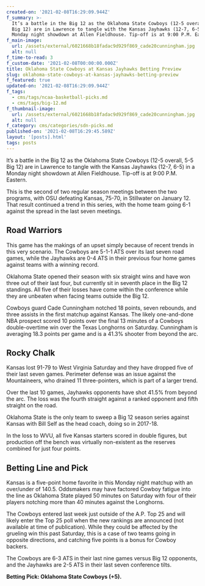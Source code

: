 ```yaml
---
created-on: '2021-02-08T16:29:09.944Z'
f_summary: >-
  It’s a battle in the Big 12 as the Oklahoma State Cowboys (12-5 overall, 5-5
  Big 12) are in Lawrence to tangle with the Kansas Jayhawks (12-7, 6-5) in a
  Monday night showdown at Allen Fieldhouse. Tip-off is at 9:00 P.M. Eastern.
f_main-image:
  url: /assets/external/6021668b18fadac9d929f869_cade20cunningham.jpg
  alt: null
f_time-to-read: 3
f_custom-date: '2021-02-08T00:00:00.000Z'
title: Oklahoma State Cowboys at Kansas Jayhawks Betting Preview
slug: oklahoma-state-cowboys-at-kansas-jayhawks-betting-preview
f_featured: true
updated-on: '2021-02-08T16:29:09.944Z'
f_tags:
  - cms/tags/ncaa-basketball-picks.md
  - cms/tags/big-12.md
f_thumbnail-image:
  url: /assets/external/6021668b18fadac9d929f869_cade20cunningham.jpg
  alt: null
f_category: cms/categories/sdn-picks.md
published-on: '2021-02-08T16:29:45.589Z'
layout: '[posts].html'
tags: posts
---
```


It’s a battle in the Big 12 as the Oklahoma State Cowboys (12-5 overall, 5-5 Big 12) are in Lawrence to tangle with the Kansas Jayhawks (12-7, 6-5) in a Monday night showdown at Allen Fieldhouse. Tip-off is at 9:00 P.M. Eastern.

This is the second of two regular season meetings between the two programs, with OSU defeating Kansas, 75-70, in Stillwater on January 12. That result continued a trend in this series, with the home team going 6-1 against the spread in the last seven meetings.

Road Warriors
-------------

This game has the makings of an upset simply because of recent trends in this very scenario. The Cowboys are 5-1-1 ATS over its last seven road games, while the Jayhawks are 0-4 ATS in their previous four home games against teams with a winning record.

Oklahoma State opened their season with six straight wins and have won three out of their last four, but currently sit in seventh place in the Big 12 standings. All five of their losses have come within the conference while they are unbeaten when facing teams outside the Big 12.

Cowboys guard Cade Cunningham notched 18 points, seven rebounds, and three assists in the first matchup against Kansas. The likely one-and-done NBA prospect scored 10 points over the final 13 minutes of a Cowboys double-overtime win over the Texas Longhorns on Saturday. Cunningham is averaging 18.3 points per game and is a 41.3% shooter from beyond the arc.

Rocky Chalk
-----------

Kansas lost 91-79 to West Virginia Saturday and they have dropped five of their last seven games. Perimeter defense was an issue against the Mountaineers, who drained 11 three-pointers, which is part of a larger trend.

Over the last 10 games, Jayhawks opponents have shot 41.5% from beyond the arc. The loss was the fourth straight against a ranked opponent and fifth straight on the road.

Oklahoma State is the only team to sweep a Big 12 season series against Kansas with Bill Self as the head coach, doing so in 2017-18.

In the loss to WVU, all five Kansas starters scored in double figures, but production off the bench was virtually non-existent as the reserves combined for just four points.

Betting Line and Pick
---------------------

Kansas is a five-point home favorite in this Monday night matchup with an over/under of 140.5. Oddsmakers may have factored Cowboy fatigue into the line as Oklahoma State played 50 minutes on Saturday with four of their players notching more than 40 minutes against the Longhorns.

The Cowboys entered last week just outside of the A.P. Top 25 and will likely enter the Top 25 poll when the new rankings are announced (not available at time of publication). While they could be affected by the grueling win this past Saturday, this is a case of two teams going in opposite directions, and catching five points is a bonus for Cowboy backers.

The Cowboys are 6-3 ATS in their last nine games versus Big 12 opponents, and the Jayhawks are 2-5 ATS in their last seven conference tilts.

**Betting Pick: Oklahoma State Cowboys (+5).**

‍
